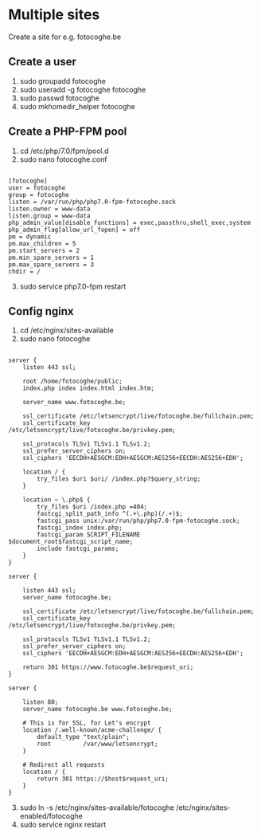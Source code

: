 # Multiple sites
Create a site for e.g. fotocoghe.be

## Create a user
  1. sudo groupadd fotocoghe
  2. sudo useradd -g fotocoghe fotocoghe
  3. sudo passwd fotocoghe
  4. sudo mkhomedir_helper fotocoghe

## Create a PHP-FPM pool
  1. cd /etc/php/7.0/fpm/pool.d
  2. sudo nano fotocoghe.conf

<pre><code>
[fotocoghe]
user = fotocoghe
group = fotocoghe
listen = /var/run/php/php7.0-fpm-fotocoghe.sock
listen.owner = www-data
listen.group = www-data
php_admin_value[disable_functions] = exec,passthru,shell_exec,system
php_admin_flag[allow_url_fopen] = off
pm = dynamic
pm.max_children = 5
pm.start_servers = 2
pm.min_spare_servers = 1
pm.max_spare_servers = 3
chdir = /
</code></pre>

  3. sudo service php7.0-fpm restart

## Config nginx
  1. cd /etc/nginx/sites-available
  2. sudo nano fotocoghe

<pre><code>
server {
    listen 443 ssl;

    root /home/fotocoghe/public;
    index.php index index.html index.htm;

    server_name www.fotocoghe.be;

    ssl_certificate /etc/letsencrypt/live/fotocoghe.be/fullchain.pem;
    ssl_certificate_key /etc/letsencrypt/live/fotocoghe.be/privkey.pem;

    ssl_protocols TLSv1 TLSv1.1 TLSv1.2;
    ssl_prefer_server_ciphers on;
    ssl_ciphers 'EECDH+AESGCM:EDH+AESGCM:AES256+EECDH:AES256+EDH';

    location / {
        try_files $uri $uri/ /index.php?$query_string;
    }

    location ~ \.php$ {
        try_files $uri /index.php =404;
        fastcgi_split_path_info ^(.+\.php)(/.+)$;
        fastcgi_pass unix:/var/run/php/php7.0-fpm-fotocoghe.sock;
        fastcgi_index index.php;
        fastcgi_param SCRIPT_FILENAME $document_root$fastcgi_script_name;
        include fastcgi_params;
    }
}

server {

    listen 443 ssl;
    server_name fotocoghe.be;

    ssl_certificate /etc/letsencrypt/live/fotocoghe.be/fullchain.pem;
    ssl_certificate_key /etc/letsencrypt/live/fotocoghe.be/privkey.pem;

    ssl_protocols TLSv1 TLSv1.1 TLSv1.2;
    ssl_prefer_server_ciphers on;
    ssl_ciphers 'EECDH+AESGCM:EDH+AESGCM:AES256+EECDH:AES256+EDH';

    return 301 https://www.fotocoghe.be$request_uri;
}

server {

    listen 80;
    server_name fotocoghe.be www.fotocoghe.be;

    # This is for SSL, for Let's encrypt
    location /.well-known/acme-challenge/ {
        default_type "text/plain";
        root         /var/www/letsencrypt;
    }

    # Redirect all requests
    location / {
        return 301 https://$host$request_uri;
    }
}
</code></pre>

  3. sudo ln -s /etc/nginx/sites-available/fotocoghe /etc/nginx/sites-enabled/fotocoghe
  4. sudo service nginx restart
